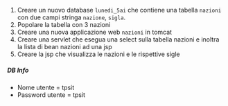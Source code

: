 1) Creare un nuovo database `lunedi_5ai` che contiene una tabella `nazioni` con due campi stringa `nazione`, `sigla`.
2) Popolare la tabella con 3 nazioni
3) Creare una nuova applicazione web `nazioni` in tomcat
4) Creare una servlet che esegua una select sulla tabella nazioni e inoltra la lista di bean nazioni ad una jsp
5) Creare la jsp che visualizza le nazioni e le rispettive sigle

##### DB Info
- Nome utente = tpsit
- Password utente = tpsit
